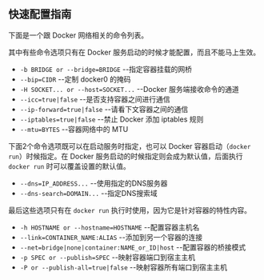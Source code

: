 ## 快速配置指南

下面是一个跟 Docker 网络相关的命令列表。

其中有些命令选项只有在 Docker 服务启动的时候才能配置，而且不能马上生效。
* `-b BRIDGE or --bridge=BRIDGE` --指定容器挂载的网桥
* `--bip=CIDR` --定制 docker0 的掩码
* `-H SOCKET... or --host=SOCKET...` --Docker 服务端接收命令的通道
* `--icc=true|false` --是否支持容器之间进行通信
* `--ip-forward=true|false` --请看下文容器之间的通信
* `--iptables=true|false` --禁止 Docker 添加 iptables 规则
* `--mtu=BYTES` --容器网络中的 MTU

下面2个命令选项既可以在启动服务时指定，也可以 Docker 容器启动（`docker run`）时候指定。在 Docker 服务启动的时候指定则会成为默认值，后面执行 `docker run` 时可以覆盖设置的默认值。
* `--dns=IP_ADDRESS...` --使用指定的DNS服务器
* `--dns-search=DOMAIN...` --指定DNS搜索域

最后这些选项只有在 `docker run` 执行时使用，因为它是针对容器的特性内容。
* `-h HOSTNAME or --hostname=HOSTNAME` --配置容器主机名
* `--link=CONTAINER_NAME:ALIAS` --添加到另一个容器的连接
* `--net=bridge|none|container:NAME_or_ID|host` --配置容器的桥接模式
* `-p SPEC or --publish=SPEC` --映射容器端口到宿主主机
* `-P or --publish-all=true|false` --映射容器所有端口到宿主主机
